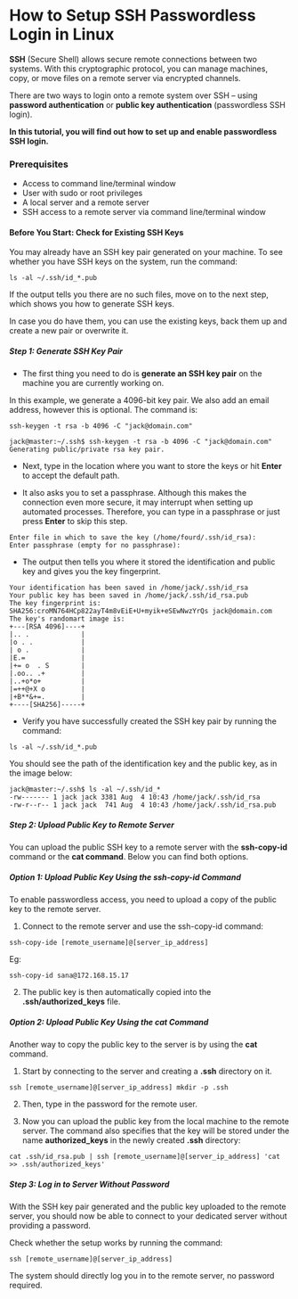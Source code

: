 # How to Setup SSH Passwordless Login in Linux

**SSH** (Secure Shell) allows secure remote connections between two systems. With this cryptographic protocol, you can manage machines, copy, or move files on a remote server via encrypted channels.

There are two ways to login onto a remote system over SSH – using **password authentication** or **public key authentication** (passwordless SSH login).

**In this tutorial, you will find out how to set up and enable passwordless SSH login.**

### Prerequisites

* Access to command line/terminal window
* User with sudo or root privileges
* A local server and a remote server
* SSH access to a remote server via command line/terminal window

#### Before You Start: Check for Existing SSH Keys

You may already have an SSH key pair generated on your machine. To see whether you have SSH keys on the system, run the command:

`ls -al ~/.ssh/id_*.pub`

If the output tells you there are no such files, move on to the next step, which shows you how to generate SSH keys.

In case you do have them, you can use the existing keys, back them up and create a new pair or overwrite it.

##### Step 1: Generate SSH Key Pair

* The first thing you need to do is **generate an SSH key pair** on the machine you are currently working on.

In this example, we generate a 4096-bit key pair. We also add an email address, however this is optional. The command is:

`ssh-keygen -t rsa -b 4096 -C "jack@domain.com"`

```
jack@master:~/.ssh$ ssh-keygen -t rsa -b 4096 -C "jack@domain.com"
Generating public/private rsa key pair.
```

* Next, type in the location where you want to store the keys or hit **Enter** to accept the default path.

* It also asks you to set a passphrase. Although this makes the connection even more secure, it may interrupt when setting up automated processes. Therefore, you can type in a passphrase or just press **Enter** to skip this step.

```
Enter file in which to save the key (/home/fourd/.ssh/id_rsa):
Enter passphrase (empty for no passphrase):
```
* The output then tells you where it stored the identification and public key and gives you the key fingerprint.

```
Your identification has been saved in /home/jack/.ssh/id_rsa
Your public key has been saved in /home/jack/.ssh/id_rsa.pub
The key fingerprint is:
SHA256:croMN764HCp822ayT4m8vEiE+U+myik+eSEwNwzYrQs jack@domain.com
The key's randomart image is:
+---[RSA 4096]----+
|.. .             |
|o . .            |
| o .             |
|E.=              |
|+= o  . S        |
|.oo.. .+         |
|..+o*o+          |
|=++@+X o         |
|+B**&+=.         |
+----[SHA256]-----+
```

* Verify you have successfully created the SSH key pair by running the command:

`ls -al ~/.ssh/id_*.pub`

You should see the path of the identification key and the public key, as in the image below:

```
jack@master:~/.ssh$ ls -al ~/.ssh/id_*
-rw------- 1 jack jack 3381 Aug  4 10:43 /home/jack/.ssh/id_rsa
-rw-r--r-- 1 jack jack  741 Aug  4 10:43 /home/jack/.ssh/id_rsa.pub
```

##### Step 2: Upload Public Key to Remote Server

You can upload the public SSH key to a remote server with the **ssh-copy-id** command or the **cat command**. Below you can find both options.

##### Option 1: Upload Public Key Using the ssh-copy-id Command

To enable passwordless access, you need to upload a copy of the public key to the remote server.

1. Connect to the remote server and use the ssh-copy-id command:

`ssh-copy-ide [remote_username]@[server_ip_address]`

Eg: 

`ssh-copy-id sana@172.168.15.17`

2. The public key is then automatically copied into the **.ssh/authorized_keys** file.

##### Option 2: Upload Public Key Using the cat Command

Another way to copy the public key to the server is by using the **cat** command.

1. Start by connecting to the server and creating a **.ssh** directory on it.

`ssh [remote_username]@[server_ip_address] mkdir -p .ssh`

2. Then, type in the password for the remote user.

3. Now you can upload the public key from the local machine to the remote server. The command also specifies that the key will be stored under the name **authorized_keys** in the newly created **.ssh** directory:

`cat .ssh/id_rsa.pub | ssh [remote_username]@[server_ip_address] 'cat >> .ssh/authorized_keys'`

##### Step 3: Log in to Server Without Password

With the SSH key pair generated and the public key uploaded to the remote server, you should now be able to connect to your dedicated server without providing a password.

Check whether the setup works by running the command:

`ssh [remote_username]@[server_ip_address]`

The system should directly log you in to the remote server, no password required.


